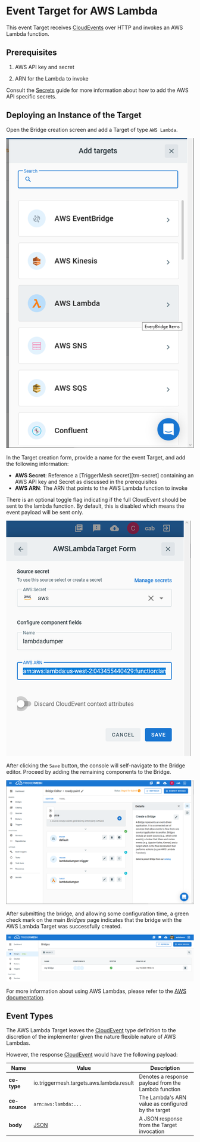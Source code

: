 # Event Target for AWS Lambda

This event Target receives [CloudEvents][ce] over HTTP and invokes an AWS
Lambda function.

## Prerequisites

1. AWS API key and secret

1. ARN for the Lambda to invoke

Consult the [Secrets](../guides/secrets.md) guide for more information about
how to add the AWS API specific secrets.

## Deploying an Instance of the Target

Open the Bridge creation screen and add a Target of type `AWS Lambda`.

![Adding a Lambda Target](../images/aws-targets/aws-lambda-bridge-create-1.png)

In the Target creation form, provide a name for the event Target, and add the following information:

* **AWS Secret**: Reference a [TriggerMesh secret][tm-secret] containing an AWS API key and Secret as discussed in the prerequisites
* **AWS ARN**: The ARN that points to the AWS Lambda function to invoke

There is an optional toggle flag indicating if the full CloudEvent should be sent
to the lambda function. By default, this is disabled which means the event payload
will be sent only.

![AWS Lambda Target form](../images/aws-targets/aws-lambda-bridge-create-2.png)

After clicking the `Save` button, the console will self-navigate to the Bridge editor. Proceed by adding the remaining components to the Bridge.

![Bridge overview](../images/aws-targets/aws-lambda-bridge-create-3.png)

After submitting the bridge, and allowing some configuration time, a green check mark on the main _Bridges_ page indicates that the bridge with the AWS Lambda Target was successfully created.

![Bridge status](../images/bridge-status-green.png)

For more information about using AWS Lambdas, please refer to the [AWS documentation][docs].

## Event Types

The AWS Lambda Target leaves the [CloudEvent][ce] type definition to the discretion of
the implementer given the nature flexible nature of AWS Lambdas.

However, the response [CloudEvent][ce] would have the following payload:

| Name | Value | Description |
|---|---|---|
|**ce-type**|io.triggermesh.targets.aws.lambda.result|Denotes a response payload from the Lambda function|
|**ce-source**|`arn:aws:lambda:...`|The Lambda's ARN value as configured by the target|
|**body**|[JSON][ce-jsonformat]|A JSON response from the Target invocation|



[ce]: https://cloudevents.io/
[docs]: https://docs.aws.amazon.com/lambda/
[ce-jsonformat]: https://github.com/cloudevents/spec/blob/v1.0/json-format.md
